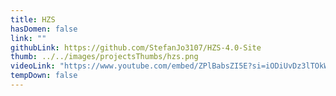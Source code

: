 ```yaml
---
title: HZS
hasDomen: false
link: ""
githubLink: https://github.com/StefanJo3107/HZS-4.0-Site
thumb: ../../images/projectsThumbs/hzs.png
videoLink: "https://www.youtube.com/embed/ZPlBabsZI5E?si=iODiUvDz3lTOkWyH"
tempDown: false
---
```

